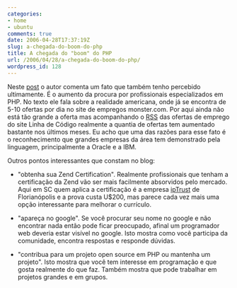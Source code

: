 ```yaml
---
categories:
- home
- ubuntu
comments: true
date: 2006-04-28T17:37:19Z
slug: a-chegada-do-boom-do-php
title: A chegada do "boom" do PHP
url: /2006/04/28/a-chegada-do-boom-do-php/
wordpress_id: 128
---
```


Neste [post](http://www.litfuel.net/plush/?postid=131) o autor comenta um fato que também tenho percebido ultimamente. É o aumento da procura por profissionais especializados em PHP. No texto ele fala sobre a realidade americana, onde já se encontra de 5-10 ofertas por dia no site de empregos monster.com. Por aqui ainda não está tão grande a oferta mas acompanhando o [RSS](http://www.linhadecodigo.com.br/rss/rss_oportunidades.asp) das ofertas de emprego do site Linha de Código realmente a quantia de ofertas tem aumentado bastante nos últimos meses. Eu acho que uma das razões para esse fato é o reconhecimento que grandes empresas da área tem demonstrado pela linguagem, principalmente a Oracle e a IBM.

Outros pontos interessantes que constam no blog:



	
  * "obtenha sua Zend Certification". Realmente profissionais que tenham a certificação da Zend vão ser mais facilmente absorvidos pelo mercado. Aqui em SC quem aplica a certificação é a empresa [ipTrust](http://www.iptrust.com.br) de Florianópolis e a prova custa U$200, mas parece cada vez mais uma opção interessante para melhorar o currículo.

	
  * "apareça no google". Se você procurar seu nome no google e não encontrar nada então pode ficar preocupado, afinal um programador web deveria estar visível no google. Isto mostra como você participa da comunidade, encontra respostas e responde dúvidas.

	
  * "contribua para um projeto open source em PHP ou mantenha um projeto". Isto mostra que você tem interesse em programação e que gosta realmente do que faz. Também mostra que pode trabalhar em projetos grandes e em grupos.


